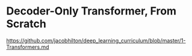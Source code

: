# Decoder-Only Transformer, From Scratch

https://github.com/jacobhilton/deep_learning_curriculum/blob/master/1-Transformers.md
